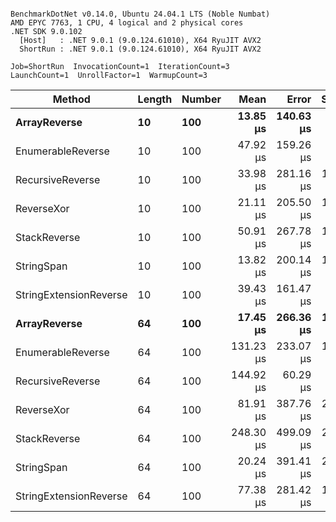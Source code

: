 ```

BenchmarkDotNet v0.14.0, Ubuntu 24.04.1 LTS (Noble Numbat)
AMD EPYC 7763, 1 CPU, 4 logical and 2 physical cores
.NET SDK 9.0.102
  [Host]   : .NET 9.0.1 (9.0.124.61010), X64 RyuJIT AVX2
  ShortRun : .NET 9.0.1 (9.0.124.61010), X64 RyuJIT AVX2

Job=ShortRun  InvocationCount=1  IterationCount=3  
LaunchCount=1  UnrollFactor=1  WarmupCount=3  

```
| Method                 | Length | Number | Mean      | Error     | StdDev    | Median     | Min        | Max       | Allocated |
|----------------------- |------- |------- |----------:|----------:|----------:|-----------:|-----------:|----------:|----------:|
| **ArrayReverse**           | **10**     | **100**    |  **13.85 μs** | **140.63 μs** |  **7.708 μs** |  **11.668 μs** |   **7.460 μs** |  **22.41 μs** |   **9.81 KB** |
| EnumerableReverse      | 10     | 100    |  47.92 μs | 159.26 μs |  8.730 μs |  43.752 μs |  42.048 μs |  57.95 μs |  17.91 KB |
| RecursiveReverse       | 10     | 100    |  33.98 μs | 281.16 μs | 15.412 μs |  29.936 μs |  20.988 μs |  51.01 μs |  33.53 KB |
| ReverseXor             | 10     | 100    |  21.11 μs | 205.50 μs | 11.264 μs |  14.797 μs |  14.416 μs |  34.11 μs |  10.09 KB |
| StackReverse           | 10     | 100    |  50.91 μs | 267.78 μs | 14.678 μs |  42.560 μs |  42.310 μs |  67.86 μs |  31.19 KB |
| StringSpan             | 10     | 100    |  13.82 μs | 200.14 μs | 10.971 μs |   8.006 μs |   6.973 μs |  26.47 μs |   5.13 KB |
| StringExtensionReverse | 10     | 100    |  39.43 μs | 161.47 μs |  8.850 μs |  34.395 μs |  34.255 μs |  49.65 μs |  17.91 KB |
| **ArrayReverse**           | **64**     | **100**    |  **17.45 μs** | **266.36 μs** | **14.600 μs** |   **9.909 μs** |   **8.155 μs** |  **34.27 μs** |  **30.41 KB** |
| EnumerableReverse      | 64     | 100    | 131.23 μs | 233.07 μs | 12.775 μs | 124.819 μs | 122.925 μs | 145.94 μs |  38.22 KB |
| RecursiveReverse       | 64     | 100    | 144.92 μs |  60.29 μs |  3.305 μs | 144.737 μs | 141.712 μs | 148.31 μs | 560.88 KB |
| ReverseXor             | 64     | 100    |  81.91 μs | 387.76 μs | 21.255 μs |  79.097 μs |  62.196 μs | 104.43 μs |  30.13 KB |
| StackReverse           | 64     | 100    | 248.30 μs | 499.09 μs | 27.357 μs | 235.531 μs | 229.661 μs | 279.71 μs |  87.94 KB |
| StringSpan             | 64     | 100    |  20.24 μs | 391.41 μs | 21.454 μs |   7.950 μs |   7.750 μs |  45.01 μs |  15.56 KB |
| StringExtensionReverse | 64     | 100    |  77.38 μs | 281.42 μs | 15.426 μs |  69.861 μs |  67.146 μs |  95.12 μs |  37.89 KB |
